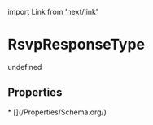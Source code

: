 import Link from 'next/link'
# RsvpResponseType

undefined

## Properties

<Grid>
* [](/Properties/Schema.org/)

</Grid>

